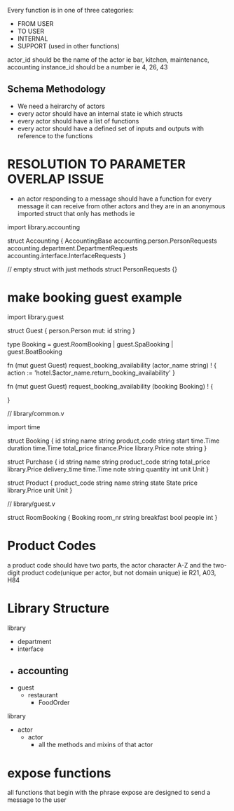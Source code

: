 Every function is in one of three categories:
- FROM USER
- TO USER
- INTERNAL
- SUPPORT (used in other functions)

actor_id should be the name of the actor ie bar, kitchen, maintenance, accounting
instance_id should be a number ie 4, 26, 43

## Schema Methodology
- We need a heirarchy of actors
- every actor should have an internal state ie which structs 
- every actor should have a list of functions
- every actor should have a defined set of inputs and outputs with reference to the functions


# RESOLUTION TO PARAMETER OVERLAP ISSUE
- an actor responding to a message should have a function for every message it can receive from other actors and they are in an anonymous imported struct that only has methods ie

import library.accounting

struct Accounting {
AccountingBase
accounting.person.PersonRequests
accounting.department.DepartmentRequests
accounting.interface.InterfaceRequests
}

// empty struct with just methods
struct PersonRequests {}


# make booking guest example

import library.guest

struct Guest {
person.Person
mut:
    id string
}

type Booking = guest.RoomBooking | guest.SpaBooking | guest.BoatBooking

fn (mut guest Guest) request_booking_availability (actor_name string) ! {
    action := 'hotel.$actor_name.return_booking_availability'
}

fn (mut guest Guest) request_booking_availability (booking Booking) ! {
    
}

// library/common.v

import time

struct Booking {
    id string
    name string
    product_code string
    start time.Time
    duration time.Time
    total_price finance.Price library.Price
    note string
}

struct Purchase {
    id string
    name string
    product_code string
    total_price library.Price
    delivery_time time.Time
    note string
    quantity int
    unit Unit
}

struct Product {
    product_code string
    name string
    state State
    price library.Price
    unit Unit
}


// library/guest.v

struct RoomBooking {
Booking 
    room_nr  string
    breakfast bool
    people  int
}


# Product Codes

a product code should have two parts, the actor character A-Z and the two-digit product code(unique per actor, but not domain unique) ie R21, A03, H84

# Library Structure

library
- department
- interface
- accounting
  - 
- guest
  - restaurant
    - FoodOrder


library
- actor
  - actor
    - all the methods and mixins of that actor 

# expose functions

all functions that begin with the phrase expose are designed to send a message to the user